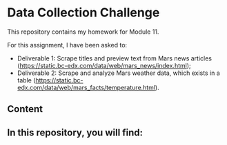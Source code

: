 # Data Collection Challenge

This repository contains my homework for Module 11.

For this assignment, I have been asked to:
- Deliverable 1: Scrape titles and preview text from Mars news articles (https://static.bc-edx.com/data/web/mars_news/index.html);
- Deliverable 2: Scrape and analyze Mars weather data, which exists in a table (https://static.bc-edx.com/data/web/mars_facts/temperature.html).

## Content

In this repository, you will find:
- 

